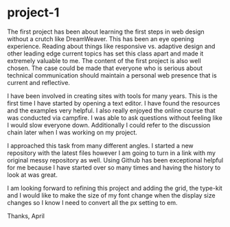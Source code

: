 project-1
=========

The first project has been about learning the first steps in web design without a crutch like DreamWeaver. This has been an eye opening experience. Reading about things like responsive vs. adaptive design and other leading edge current topics has set this class apart and made it extremely valuable to me. The content of the first project is also well chosen. The case could be made that everyone who is serious about technical communication should maintain a personal web presence that is current and reflective. 

I have been involved in creating sites with tools for many years. This is the first time I have started by opening a text editor. I have found the resources and the examples very helpful. I also really enjoyed the online course that was conducted via campfire. I was able to ask questions without feeling like I would slow everyone down. Additionally I could refer to the discussion chain later when I was working on my project.

I approached this task from many different angles. I started a new repository with the latest files however I am going to turn in a link with my original messy repository as well.  Using Github has been exceptional helpful for me because I have started over so many times and having the history to look at was great. 

I am looking forward to refining this project and adding the grid, the type-kit and I would like to make the size of my font change when the display size changes so I know I need to convert all the px setting to em.

Thanks,
April
